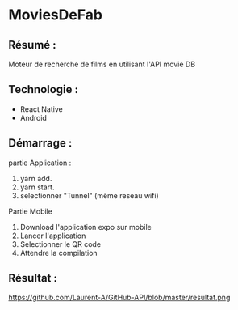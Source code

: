 # MoviesDeFab

## Résumé :

Moteur de recherche de films en utilisant l'API movie DB

## Technologie :

- React Native
- Android

## Démarrage :

partie Application :
1. yarn add.
2. yarn start.
3. selectionner "Tunnel" (même reseau wifi)

Partie Mobile
1. Download l'application expo sur mobile
2. Lancer l'application
3. Selectionner le QR code
4. Attendre la compilation


## Résultat : 
https://github.com/Laurent-A/GitHub-API/blob/master/resultat.png
